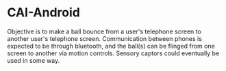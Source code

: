# CAI-Android
Objective is to make a ball bounce from a user's telephone screen to another user's telephone screen.
Communication between phones is expected to be through bluetooth, and the ball(s) can be flinged from one screen to another via motion controls.
Sensory captors could eventually be used in some way.
